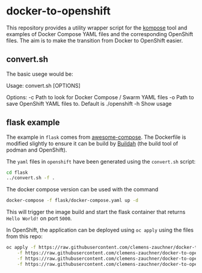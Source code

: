 # docker-to-openshift

This repository provides a utility wrapper script for the [kompose]([https://kompose.io/)
tool and examples of Docker Compose YAML files and the corresponding OpenShift files. 
The aim is to make the transition from Docker to OpenShift easier. 

## convert.sh

The basic usege would be:

Usage: convert.sh [OPTIONS]

Options:
	-c	Path to look for Docker Compose / Swarm YAML files
	-o	Path to save OpenShift YAML files to. Default is ./openshift
	-h	Show usage

## flask example

The example in `flask` comes from [awesome-compose](https://github.com/docker/awesome-compose/). 
The Dockerfile is modified slightly to ensure it can be build by [Buildah](https://github.com/containers/buildah)
(the build tool of podman and OpenShift).

The `yaml` files in `openshift` have been generated using the `convert.sh` script:

```bash
cd flask
../convert.sh -f . 
```

The docker compose version can be used with the command

```bash
docker-compose -f flask/docker-compose.yaml up -d
```

This will trigger the image build and start the flask container that returns `Hello World!` on port `5000`.

In OpenShift, the application can be deployed using `oc apply` using the files from this repo:

```bash
oc apply -f https://raw.githubusercontent.com/clemens-zauchner/docker-to-openshift/main/openshift/web-buildconfig.yaml \
	-f https://raw.githubusercontent.com/clemens-zauchner/docker-to-openshift/main/openshift/web-deploymentconfig.yaml \
	-f https://raw.githubusercontent.com/clemens-zauchner/docker-to-openshift/main/openshift/web-imagestream.yaml \
	-f https://raw.githubusercontent.com/clemens-zauchner/docker-to-openshift/main/openshift/web-service.yaml
```



